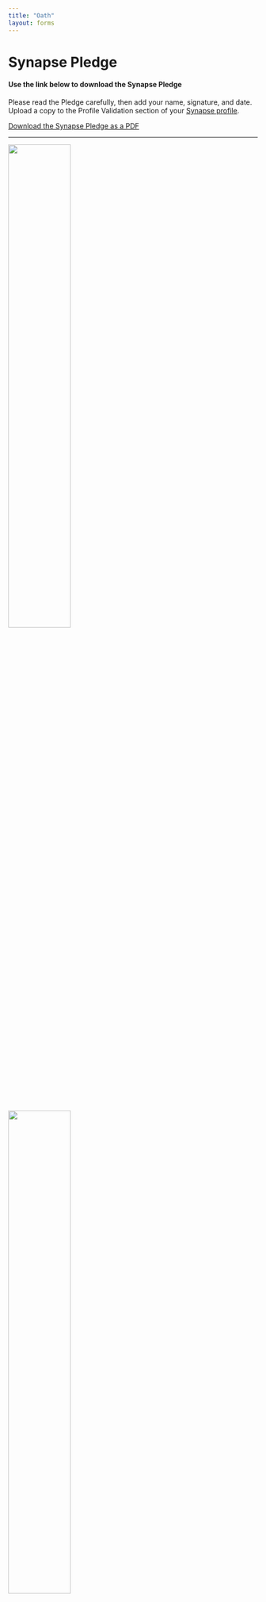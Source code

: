 ```yaml
---
title: "Oath"
layout: forms
---
```


# Synapse Pledge

#### Use the link below to download the Synapse Pledge
Please read the Pledge carefully, then add your name, signature, and date. Upload a copy to the Profile Validation section of your [Synapse profile](https://www.synapse.org/#!Profile:v/settings).


[Download the Synapse Pledge as a PDF](/assets/downloads/SynapsePledge.pdf)

____


<image style="width: 50%;" img src="/assets/images/SynapsePledge-Page1.png">
<image style="width: 50%;" img src="/assets/images/SynapsePledge-Page2.png">


____


